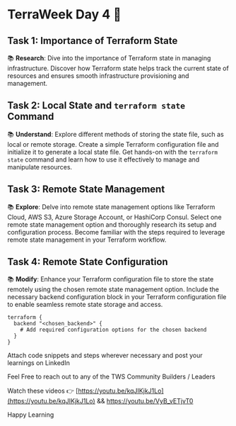 # TerraWeek Day 4 🌱

## Task 1: Importance of Terraform State

📚 **Research**: Dive into the importance of Terraform state in managing infrastructure. Discover how Terraform state helps track the current state of resources and ensures smooth infrastructure provisioning and management.

## Task 2: Local State and `terraform state` Command

📚 **Understand**: Explore different methods of storing the state file, such as local or remote storage. Create a simple Terraform configuration file and initialize it to generate a local state file. Get hands-on with the `terraform state` command and learn how to use it effectively to manage and manipulate resources.

## Task 3: Remote State Management

📚 **Explore**: Delve into remote state management options like Terraform Cloud, AWS S3, Azure Storage Account, or HashiCorp Consul. Select one remote state management option and thoroughly research its setup and configuration process. Become familiar with the steps required to leverage remote state management in your Terraform workflow.

## Task 4: Remote State Configuration

📚 **Modify**: Enhance your Terraform configuration file to store the state remotely using the chosen remote state management option. Include the necessary backend configuration block in your Terraform configuration file to enable seamless remote state storage and access.

```hcl
terraform {
  backend "<chosen_backend>" {
    # Add required configuration options for the chosen backend
  }
}
```

Attach code snippets and steps wherever necessary and post your learnings on LinkedIn

Feel Free to reach out to any of the TWS Community Builders / Leaders

Watch these videos 👉 [https://youtu.be/kqJIKjkJ1Lo](https://youtu.be/kqJIKjkJ1Lo) && [https://youtu.be/VyB_vETjvT0 ](https://youtu.be/2ZwkX5Kl7vs)

Happy Learning 


